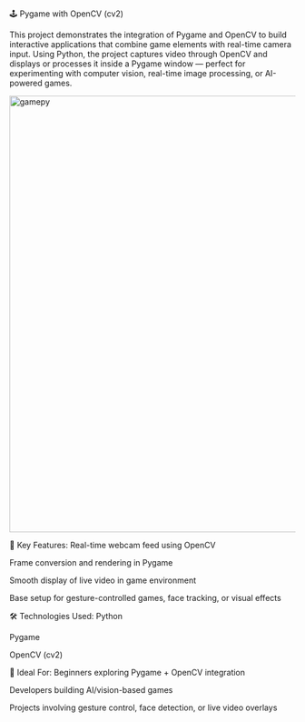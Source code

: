 🕹️ Pygame with OpenCV (cv2)

This project demonstrates the integration of Pygame and OpenCV to build interactive applications that combine game elements with real-time camera input. Using Python, the project captures video through OpenCV and displays or processes it inside a Pygame window — perfect for experimenting with computer vision, real-time image processing, or AI-powered games.

<img width="1366" height="768" alt="gamepy" src="https://github.com/user-attachments/assets/cd0a4220-ddde-44da-b61f-6ecc4185b3ea" />


🔧 Key Features:
Real-time webcam feed using OpenCV

Frame conversion and rendering in Pygame

Smooth display of live video in game environment

Base setup for gesture-controlled games, face tracking, or visual effects



🛠️ Technologies Used:
Python

Pygame

OpenCV (cv2)



📌 Ideal For:
Beginners exploring Pygame + OpenCV integration

Developers building AI/vision-based games

Projects involving gesture control, face detection, or live video overlays
